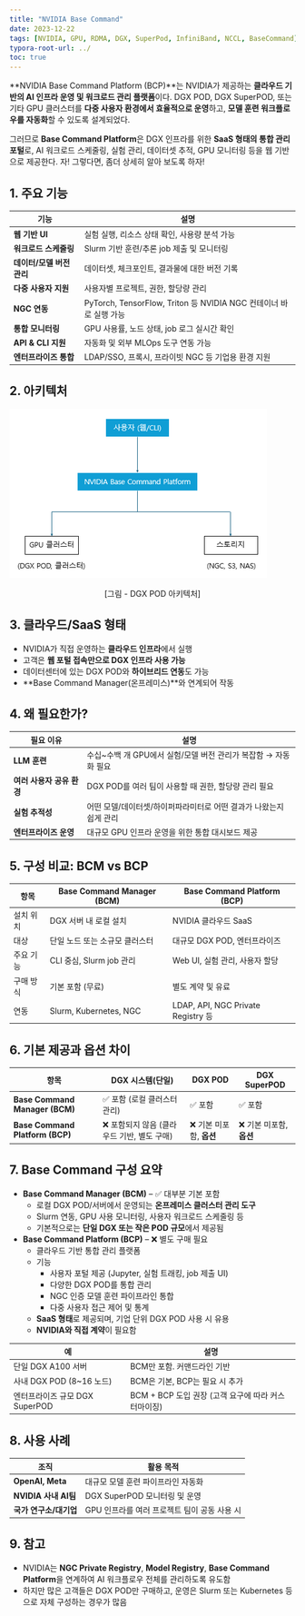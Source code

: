 ```yaml
---
title: "NVIDIA Base Command"
date: 2023-12-22
tags: [NVIDIA, GPU, RDMA, DGX, SuperPod, InfiniBand, NCCL, BaseCommand]
typora-root-url: ../
toc: true
---
```




**NVIDIA Base Command Platform (BCP)**는 NVIDIA가 제공하는 **클라우드 기반의 AI 인프라 운영 및 워크로드 관리 플랫폼**이다. DGX POD, DGX SuperPOD, 또는 기타 GPU 클러스터를 **다중 사용자 환경에서 효율적으로 운영**하고, **모델 훈련 워크플로우를 자동화**할 수 있도록 설계되었다.

그러므로 **Base Command Platform**은 DGX 인프라를 위한 **SaaS 형태의 통합 관리 포털**로,
AI 워크로드 스케줄링, 실험 관리, 데이터셋 추적, GPU 모니터링 등을 웹 기반으로 제공한다. 자! 그렇다면, 좀더 상세히 알아 보도록 하자!



## 1. 주요 기능

| 기능                      | 설명                                                         |
| ------------------------- | ------------------------------------------------------------ |
| **웹 기반 UI**            | 실험 실행, 리소스 상태 확인, 사용량 분석 가능                |
| **워크로드 스케줄링**     | Slurm 기반 훈련/추론 job 제출 및 모니터링                    |
| **데이터/모델 버전 관리** | 데이터셋, 체크포인트, 결과물에 대한 버전 기록                |
| **다중 사용자 지원**      | 사용자별 프로젝트, 권한, 할당량 관리                         |
| **NGC 연동**              | PyTorch, TensorFlow, Triton 등 NVIDIA NGC 컨테이너 바로 실행 가능 |
| **통합 모니터링**         | GPU 사용률, 노드 상태, job 로그 실시간 확인                  |
| **API & CLI 지원**        | 자동화 및 외부 MLOps 도구 연동 가능                          |
| **엔터프라이즈 통합**     | LDAP/SSO, 프록시, 프라이빗 NGC 등 기업용 환경 지원           |



## 2. 아키텍처

![그림 - DGX POD 아키텍처](/../images/2023-12/dgxpod.png)
<div align="center">[그림 - DGX POD 아키텍처]</div>

## 3. 클라우드/SaaS 형태

* NVIDIA가 직접 운영하는 **클라우드 인프라**에서 실행
* 고객은 **웹 포털 접속만으로 DGX 인프라 사용 가능**
* 데이터센터에 있는 DGX POD와 **하이브리드 연동**도 가능
* **Base Command Manager(온프레미스)**와 연계되어 작동



## 4. 왜 필요한가? 

| 필요 이유                 | 설명                                                         |
| ------------------------- | ------------------------------------------------------------ |
| **LLM 훈련**              | 수십~수백 개 GPU에서 실험/모델 버전 관리가 복잡함 → 자동화 필요 |
| **여러 사용자 공유 환경** | DGX POD를 여러 팀이 사용할 때 권한, 할당량 관리 필요         |
| **실험 추적성**           | 어떤 모델/데이터셋/하이퍼파라미터로 어떤 결과가 나왔는지 쉽게 관리 |
| **엔터프라이즈 운영**     | 대규모 GPU 인프라 운영을 위한 통합 대시보드 제공             |



## 5. 구성 비교: BCM vs BCP

| 항목      | **Base Command Manager (BCM)** | **Base Command Platform (BCP)**    |
| --------- | ------------------------------ | ---------------------------------- |
| 설치 위치 | DGX 서버 내 로컬 설치          | NVIDIA 클라우드 SaaS               |
| 대상      | 단일 노드 또는 소규모 클러스터 | 대규모 DGX POD, 엔터프라이즈       |
| 주요 기능 | CLI 중심, Slurm job 관리       | Web UI, 실험 관리, 사용자 할당     |
| 구매 방식 | 기본 포함 (무료)               | 별도 계약 및 유료                  |
| 연동      | Slurm, Kubernetes, NGC         | LDAP, API, NGC Private Registry 등 |



## 6. 기본 제공과 옵션 차이

| 항목                            | DGX 시스템(단일)                           | DGX POD                 | DGX SuperPOD            |
| ------------------------------- | ------------------------------------------ | ----------------------- | ----------------------- |
| **Base Command Manager (BCM)**  | ✅ 포함 (로컬 클러스터 관리)                | ✅ 포함                  | ✅ 포함                  |
| **Base Command Platform (BCP)** | ❌ 포함되지 않음 (클라우드 기반, 별도 구매) | ❌ 기본 미포함, **옵션** | ❌ 기본 미포함, **옵션** |



## 7. Base Command 구성 요약

* **Base Command Manager (BCM)** – ✅ 대부분 기본 포함
  * 로컬 DGX POD/서버에서 운영되는 **온프레미스 클러스터 관리 도구**
  * Slurm 연동, GPU 사용 모니터링, 사용자 워크로드 스케줄링 등
  * 기본적으로는 **단일 DGX 또는 작은 POD 규모**에서 제공됨
* **Base Command Platform (BCP)** – ❌ 별도 구매 필요
  * 클라우드 기반 통합 관리 플랫폼
  * 기능
    * 사용자 포털 제공 (Jupyter, 실험 트래킹, job 제출 UI)
    * 다양한 DGX POD를 통합 관리
    * NGC 인증 모델 훈련 파이프라인 통합
    * 다중 사용자 접근 제어 및 통계
  * **SaaS 형태**로 제공되며, 기업 단위 DGX POD 사용 시 유용
  * **NVIDIA와 직접 계약**이 필요함



| 예                             | 설명                                                |
| ------------------------------ | --------------------------------------------------- |
| 단일 DGX A100 서버             | BCM만 포함. 커맨드라인 기반                         |
| 사내 DGX POD (8~16 노드)       | BCM은 기본, BCP는 필요 시 추가                      |
| 엔터프라이즈 규모 DGX SuperPOD | BCM + BCP 도입 권장 (고객 요구에 따라 커스터마이징) |



## 8. 사용 사례

| 조직                   | 활용 목적                                    |
| ---------------------- | -------------------------------------------- |
| **OpenAI, Meta**       | 대규모 모델 훈련 파이프라인 자동화           |
| **NVIDIA 사내 AI팀**   | DGX SuperPOD 모니터링 및 운영                |
| **국가 연구소/대기업** | GPU 인프라를 여러 프로젝트 팀이 공동 사용 시 |



## 9. 참고

* NVIDIA는 **NGC Private Registry**, **Model Registry**, **Base Command Platform**을 연계하여 AI 워크플로우 전체를 관리하도록 유도함
* 하지만 많은 고객들은 DGX POD만 구매하고, 운영은 Slurm 또는 Kubernetes 등으로 자체 구성하는 경우가 많음

